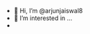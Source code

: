 - 👋 Hi, I’m @arjunjaiswal8
- 👀 I’m interested in ...
- <script>"<svg><image href=1 onerror=alert(onerror)>
  -<script>"<iframe srcdoc="">

  
